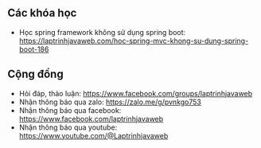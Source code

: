 ## Các khóa học
- Học spring framework không sử dụng spring boot: https://laptrinhjavaweb.com/hoc-spring-mvc-khong-su-dung-spring-boot-186

## Cộng đồng
- Hỏi đáp, thảo luận: https://www.facebook.com/groups/laptrinhjavaweb
- Nhận thông báo qua zalo: https://zalo.me/g/pvnkgo753
- Nhận thông báo qua facebook: https://www.facebook.com/laptrinhjavaweb
- Nhận thông báo qua youtube: https://www.youtube.com/@Laptrinhjavaweb

